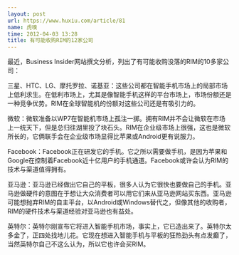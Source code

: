 ```yaml
---
layout: post
url: https://www.huxiu.com/article/81
name: 虎嗅
time: 2012-04-03 13:28
title: 有可能收购RIM的12家公司
---
```

最近，Business Insider网站撰文分析，列出了有可能收购没落的RIM的10多家公司：

三星、HTC、LG、摩托罗拉、诺基亚：这些公司都在智能手机市场上的局部市场上低利求生。在低利市场上，尤其是像智能手机这样的平台市场上，市场份额还是一种竞争优势。RIM在全球智能机的份额对这些公司还是有吸引力的。

微软：微软准备以WP7在智能机市场上孤注一掷。拥有RIM并不会让微软在市场上一统天下，但是总归往湖里投了块石头。RIM在企业级市场上很强，这也是微软所长的，它俩联手会在企业级市场显得比苹果或Android更有说服力。

Facebook：Facebook正在研发它的手机。它之所以需要做手机，是因为苹果和Google在控制着Facebook近十亿用户的手机通道。Facebook或许会认为RIM的技术与渠道值得拥有。

亚马逊：亚马逊已经做出它自己的平板，很多人认为它很快也要做自己的手机。亚马逊做硬件的意图在于想让大众消费者可以用它们来从亚马逊网站买东西。亚马逊可能想抛弃RIM的自主平台，以Android或Windows替代之，但像其他的收购者，RIM的硬件技术与渠道经验对亚马逊也有益处。

英特尔：英特尔刚宣布它将进入智能手机市场，事实上，它已造出来了。英特尔太多金了，正四处找地儿花。它现在想进入智能手机与平板的狂热劲头有点发癫了，当然英特尔自己不这么认为，所以它也许会买RIM。


